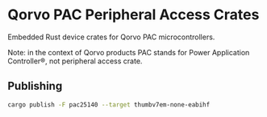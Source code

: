 # Qorvo PAC Peripheral Access Crates

Embedded Rust device crates for Qorvo PAC microcontrollers.

Note: in the context of Qorvo products PAC stands for Power Application Controller®, not peripheral access crate.

## Publishing

```sh
cargo publish -F pac25140 --target thumbv7em-none-eabihf
```
